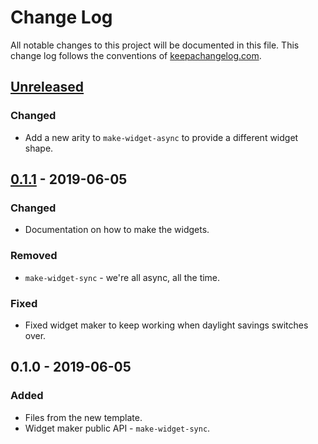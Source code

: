 # Change Log
All notable changes to this project will be documented in this file. This change log follows the conventions of [keepachangelog.com](http://keepachangelog.com/).

## [Unreleased]
### Changed
- Add a new arity to `make-widget-async` to provide a different widget shape.

## [0.1.1] - 2019-06-05
### Changed
- Documentation on how to make the widgets.

### Removed
- `make-widget-sync` - we're all async, all the time.

### Fixed
- Fixed widget maker to keep working when daylight savings switches over.

## 0.1.0 - 2019-06-05
### Added
- Files from the new template.
- Widget maker public API - `make-widget-sync`.

[Unreleased]: https://github.com/your-name/omniconf-poc/compare/0.1.1...HEAD
[0.1.1]: https://github.com/your-name/omniconf-poc/compare/0.1.0...0.1.1
